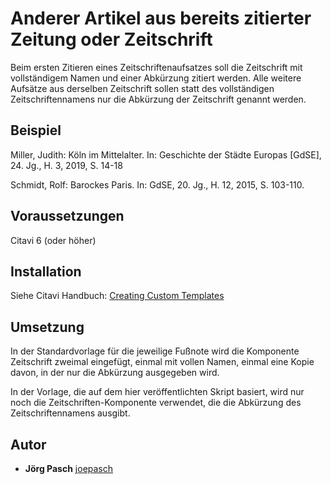 # Anderer Artikel aus bereits zitierter Zeitung oder Zeitschrift
Beim ersten Zitieren eines Zeitschriftenaufsatzes soll die Zeitschrift mit vollständigem Namen und einer Abkürzung zitiert werden. Alle weitere Aufsätze aus derselben Zeitschrift sollen statt des vollständigen Zeitschriftennamens nur die Abkürzung der Zeitschrift genannt werden.

## Beispiel
Miller, Judith: Köln im Mittelalter. In: Geschichte der Städte Europas [GdSE], 24. Jg., H. 3, 2019, S. 14-18

Schmidt, Rolf: Barockes Paris. In: GdSE, 20. Jg., H. 12, 2015, S. 103-110.

## Voraussetzungen
Citavi 6 (oder höher)

## Installation
Siehe Citavi Handbuch: [Creating Custom Templates](http://www.citavi.com/creating_custom_templates)

## Umsetzung
In der Standardvorlage für die jeweilige Fußnote wird die Komponente Zeitschrift zweimal eingefügt, einmal mit vollen Namen, einmal eine Kopie davon, in der nur die Abkürzung ausgegeben wird.

In der Vorlage, die auf dem hier veröffentlichten Skript basiert, wird nur noch die Zeitschriften-Komponente verwendet, die die Abkürzung des Zeitschriftennamens ausgibt.

## Autor

* **Jörg Pasch** [joepasch](https://github.com/joepasch)
